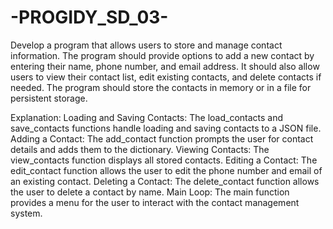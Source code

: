 # -PROGIDY_SD_03-



Develop a program that allows users to store and manage contact information. The program should provide options to add a new contact by entering their name, phone number, and email address. It should also allow users to view their contact list, edit existing contacts, and delete contacts if needed. The program should store the contacts in memory or in a file for persistent storage.



Explanation:
Loading and Saving Contacts: The load_contacts and save_contacts functions handle loading and saving contacts to a JSON file.
Adding a Contact: The add_contact function prompts the user for contact details and adds them to the dictionary.
Viewing Contacts: The view_contacts function displays all stored contacts.
Editing a Contact: The edit_contact function allows the user to edit the phone number and email of an existing contact.
Deleting a Contact: The delete_contact function allows the user to delete a contact by name.
Main Loop: The main function provides a menu for the user to interact with the contact management system.
